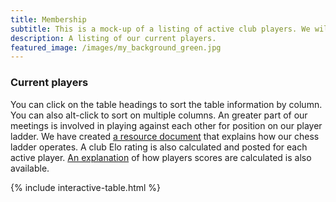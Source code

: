 ```yaml
---
title: Membership
subtitle: This is a mock-up of a listing of active club players. We will keep track of the games played during club meetings here and update the scores on a weekly basis. 
description: A listing of our current players.
featured_image: /images/my_background_green.jpg
---
```


### Current players
You can click on the table headings to sort the table information by column. You can also alt-click to sort on multiple columns. An greater part of our meetings is involved in playing against each other for position on our player ladder.  We have created [a resource document](ladder.html) that explains how our chess ladder operates. A club Elo rating is also calculated and posted for each active player. [An explanation](rating.html) of how players scores are calculated is also available.   

{% include interactive-table.html %}
